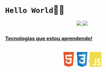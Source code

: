 # `Hello World`👋🏽

<div align="center">
  <a href="https://github.com/devMauriciojunior">
  <img height="158em" src="https://github-readme-stats.vercel.app/api?username=devMauricioJunior&hide=prs&layout=compact&langs_count=7&theme=react">
  <img height="160em" src="https://github-readme-stats.vercel.app/api/top-langs/?username=devMauriciojunior&layout=compact&langs_count=7&theme=react">
</div>

##

### Tecnologias que estou aprendendo! 
<div style="display: inline_block" align="center"><br>
  <img align="center" height="50em" alt="Rafa-HTML" height="30" width="40" src="https://raw.githubusercontent.com/devicons/devicon/master/icons/html5/html5-original.svg">
  <img align="center" height="50em" alt="Rafa-CSS" height="30" width="40" src="https://raw.githubusercontent.com/devicons/devicon/master/icons/css3/css3-original.svg">
  <img align="center" height="50em" alt="Rafa-Js" height="30" width="40" src="https://raw.githubusercontent.com/devicons/devicon/master/icons/javascript/javascript-plain.svg">
</div>

